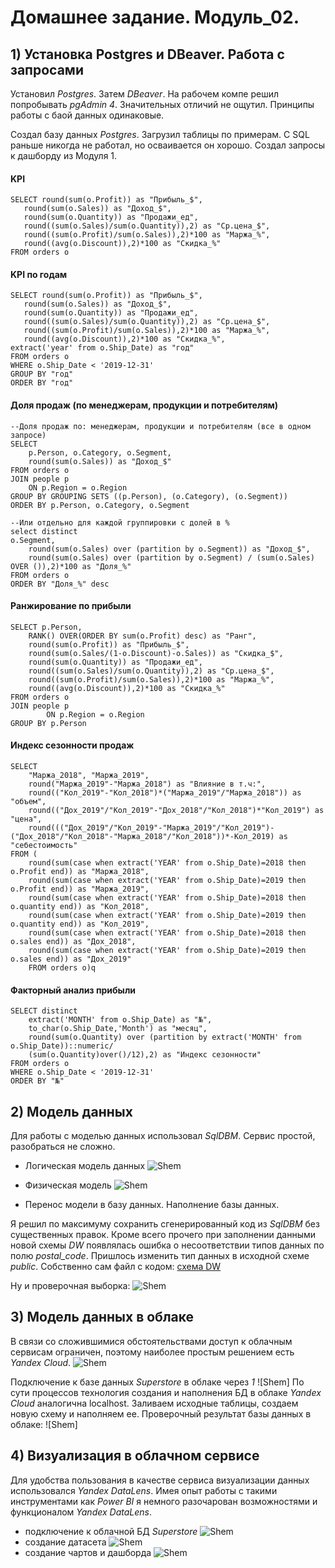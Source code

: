 # Домашнее задание. Модуль_02.

## 1) Установка Postgres и DBeaver. Работа с запросами
Установил _Postgres_. Затем _DBeaver_. На рабочем компе решил попробывать _pgAdmin 4_. Значительных отличий не ощутил. Принципы работы с баой данных одинаковые.

Создал базу данных _Postgres_. Загрузил таблицы по примерам.
С SQL раньше никогда не работал, но осваивается он хорошо. Создал запросы к дашборду из Модуля 1.
#### KPI
    SELECT round(sum(o.Profit)) as "Прибыль_$",
       round(sum(o.Sales)) as "Доход_$",
       round(sum(o.Quantity)) as "Продажи_ед",
       round((sum(o.Sales)/sum(o.Quantity)),2) as "Ср.цена_$",
       round((sum(o.Profit)/sum(o.Sales)),2)*100 as "Маржа_%",
       round((avg(o.Discount)),2)*100 as "Скидка_%"
    FROM orders o
#### KPI по годам    
    SELECT round(sum(o.Profit)) as "Прибыль_$",
       round(sum(o.Sales)) as "Доход_$",
	   round(sum(o.Quantity)) as "Продажи_ед",
	   round((sum(o.Sales)/sum(o.Quantity)),2) as "Ср.цена_$",
	   round((sum(o.Profit)/sum(o.Sales)),2)*100 as "Маржа_%",
	   round((avg(o.Discount)),2)*100 as "Скидка_%",
    extract('year' from o.Ship_Date) as "год"
    FROM orders o
    WHERE o.Ship_Date < '2019-12-31'
    GROUP BY "год"
    ORDER BY "год"
#### Доля продаж (по менеджерам, продукции и потребителям)
	--Доля продаж по: менеджерам, продукции и потребителям (все в одном запросе)
	SELECT 
	    p.Person, o.Category, o.Segment,
	    round(sum(o.Sales)) as "Доход_$"
	FROM orders o
	JOIN people p
	    ON p.Region = o.Region
	GROUP BY GROUPING SETS ((p.Person), (o.Category), (o.Segment))
	ORDER BY p.Person, o.Category, o.Segment

	--Или отдельно для каждой группировки с долей в %
	select distinct
	o.Segment,
	    round(sum(o.Sales) over (partition by o.Segment)) as "Доход_$",
	    round(sum(o.Sales) over (partition by o.Segment) / (sum(o.Sales) OVER ()),2)*100 as "Доля_%"
	FROM orders o
	ORDER BY "Доля_%" desc
#### Ранжирование по прибыли
	SELECT p.Person,
		RANK() OVER(ORDER BY sum(o.Profit) desc) as "Ранг",
		round(sum(o.Profit)) as "Прибыль_$",
		round(sum(o.Sales/(1-o.Discount)-o.Sales)) as "Скидка_$",
		round(sum(o.Quantity)) as "Продажи_ед",
		round((sum(o.Sales)/sum(o.Quantity)),2) as "Ср.цена_$",
		round((sum(o.Profit)/sum(o.Sales)),2)*100 as "Маржа_%",
		round((avg(o.Discount)),2)*100 as "Скидка_%"
	FROM orders o
	JOIN people p
	        ON p.Region = o.Region
	GROUP BY p.Person

#### Индекс сезонности продаж
	SELECT 
		"Маржа_2018", "Маржа_2019",
		round("Маржа_2019"-"Маржа_2018") as "Влияние в т.ч:",
		round(("Кол_2019"-"Кол_2018")*("Маржа_2019"/"Маржа_2018")) as "объем",
		round(("Дох_2019"/"Кол_2019"-"Дох_2018"/"Кол_2018")*"Кол_2019") as "цена",
		round((("Дох_2019"/"Кол_2019"-"Маржа_2019"/"Кол_2019")-("Дох_2018"/"Кол_2018"-"Маржа_2018"/"Кол_2018"))*-Кол_2019) as "себестоимость"
	FROM (
		round(sum(case when extract('YEAR' from o.Ship_Date)=2018 then o.Profit end)) as "Маржа_2018", 
		round(sum(case when extract('YEAR' from o.Ship_Date)=2019 then o.Profit end)) as "Маржа_2019", 
		round(sum(case when extract('YEAR' from o.Ship_Date)=2018 then o.quantity end)) as "Кол_2018", 
		round(sum(case when extract('YEAR' from o.Ship_Date)=2019 then o.quantity end)) as "Кол_2019",
		round(sum(case when extract('YEAR' from o.Ship_Date)=2018 then o.sales end)) as "Дох_2018",
		round(sum(case when extract('YEAR' from o.Ship_Date)=2019 then o.sales end)) as "Дох_2019"
		FROM orders o)q
		
#### Факторный анализ прибыли
	SELECT distinct
		extract('MONTH' from o.Ship_Date) as "№",
		to_char(o.Ship_Date,'Month') as "месяц",
		round(sum(o.Quantity) over (partition by extract('MONTH' from o.Ship_Date))::numeric/
		(sum(o.Quantity)over()/12),2) as "Индекс сезонности"
	FROM orders o
	WHERE o.Ship_Date < '2019-12-31'
	ORDER BY "№"

## 2) Модель данных
Для работы с моделью данных использовал _SqlDBM_. Сервис простой, разобраться не сложно.
 - Логическая модель данных
![Shem](https://github.com/GrygorPavlenko/DataEngineering/blob/f6238c41a6cf2109d790ac6e9fe80bdc08baf96e/DE-101/%D0%9C%D0%BE%D0%B4%D1%83%D0%BB%D1%8C%2002/files/shem1.jpg)
 - Физическая модель
![Shem](https://github.com/GrygorPavlenko/DataEngineering/blob/f6238c41a6cf2109d790ac6e9fe80bdc08baf96e/DE-101/%D0%9C%D0%BE%D0%B4%D1%83%D0%BB%D1%8C%2002/files/shem.jpg)

 - Перенос модели в базу данных. Наполнение базы данных.
 
 Я решил по максимуму сохранить сгенерированный код из _SqlDBM_ без существенных правок. Кроме всего прочего при заполнении данными новой схемы _DW_ появлялась ошибка о несоответствии типов данных по полю _postal_code_. Пришлось изменить тип данных в исходной схеме _public_. Собственно сам файл с кодом:
 [схема DW](https://github.com/GrygorPavlenko/DataEngineering/blob/8aa855d7fe12e767821123ba5ed6ab542779ae09/DE-101/%D0%9C%D0%BE%D0%B4%D1%83%D0%BB%D1%8C%2002/files/DW.sql)
 
 Ну и проверочная выборка:
 ![Shem](https://github.com/GrygorPavlenko/DataEngineering/blob/0af5bfc35685437dd8289893d12fb24a881cf174/DE-101/%D0%9C%D0%BE%D0%B4%D1%83%D0%BB%D1%8C%2002/files/%D0%9F%D1%80%D0%BE%D0%B2%D0%B5%D1%80%D0%BA%D0%B0.jpg)
 
 ## 3) Модель данных в облаке
 
 В связи со сложившимися обстоятельствами доступ к облачным сервисам ограничен, поэтому наиболее простым решением есть _Yandex Cloud_.
 ![Shem](https://github.com/GrygorPavlenko/DataEngineering/blob/5563924734d506a19bb728d37b1f67e0ed45c857/DE-101/%D0%9C%D0%BE%D0%B4%D1%83%D0%BB%D1%8C%2002/files/%D0%91%D0%94%20%D1%8F%D0%BD%D0%B4.jpg)
 
 Подключение к базе данных _Superstore_ в облаке через _1_
  ![Shem]
 По сути процессов технология создания и наполнения БД в облаке _Yandex Cloud_ аналогична localhost. Заливаем исходные таблицы, создаем новую схему и наполняем ее.
 Проверочный результат базы данных в облаке:
  ![Shem]
 
  ## 4) Визуализация в облачном сервисе
  
  Для удобства пользования в качестве сервиса визуализации данных использовался _Yandex DataLens_.
  Имея опыт работы с такими инструментами как _Power BI_ я немного разочарован возможностями и функционалом _Yandex DataLens_.
   - подключение к облачной БД _Superstore_
   ![Shem](https://github.com/GrygorPavlenko/DataEngineering/blob/3200c373dcfc6c3a8d2e6ae7ba4fe234f05a5153/DE-101/%D0%9C%D0%BE%D0%B4%D1%83%D0%BB%D1%8C%2002/files/%D0%91%D0%94%20%D0%BF%D0%BE%D0%B4%D0%BA%D0%BB%D1%8E%D1%87%D0%B5%D0%BD%D0%B8%D0%B5.jpg)
   - создание датасета
   ![Shem](https://github.com/GrygorPavlenko/DataEngineering/blob/3200c373dcfc6c3a8d2e6ae7ba4fe234f05a5153/DE-101/%D0%9C%D0%BE%D0%B4%D1%83%D0%BB%D1%8C%2002/files/%D0%91%D0%94%20%D0%B4%D0%B0%D1%82%D0%B0%D1%81%D0%B5%D1%82.jpg) 
   - создание чартов и дашборда
   ![Shem](https://github.com/GrygorPavlenko/DataEngineering/blob/3200c373dcfc6c3a8d2e6ae7ba4fe234f05a5153/DE-101/%D0%9C%D0%BE%D0%B4%D1%83%D0%BB%D1%8C%2002/files/%D0%91%D0%94%20%D0%B4%D0%B0%D1%88%D0%B1.jpg)
